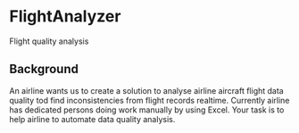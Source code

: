 # FlightAnalyzer
Flight quality analysis

## Background
An airline wants us to create a solution to analyse airline aircraft
flight data quality tod find inconsistencies from flight records
realtime. Currently airline has dedicated persons doing work
manually by using Excel. Your task is to help airline to automate
data quality analysis.
